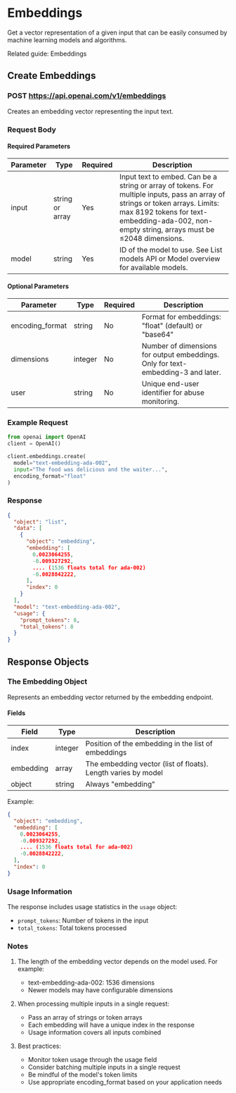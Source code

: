 # Embeddings

Get a vector representation of a given input that can be easily consumed by machine learning models and algorithms.

Related guide: Embeddings

## Create Embeddings

### POST https://api.openai.com/v1/embeddings

Creates an embedding vector representing the input text.

### Request Body

#### Required Parameters
| Parameter | Type | Required | Description |
|-----------|------|----------|-------------|
| input | string or array | Yes | Input text to embed. Can be a string or array of tokens. For multiple inputs, pass an array of strings or token arrays. Limits: max 8192 tokens for text-embedding-ada-002, non-empty string, arrays must be ≤2048 dimensions. |
| model | string | Yes | ID of the model to use. See List models API or Model overview for available models. |

#### Optional Parameters
| Parameter | Type | Required | Description |
|-----------|------|----------|-------------|
| encoding_format | string | No | Format for embeddings: "float" (default) or "base64" |
| dimensions | integer | No | Number of dimensions for output embeddings. Only for text-embedding-3 and later. |
| user | string | No | Unique end-user identifier for abuse monitoring. |

### Example Request

```python
from openai import OpenAI
client = OpenAI()

client.embeddings.create(
  model="text-embedding-ada-002",
  input="The food was delicious and the waiter...",
  encoding_format="float"
)
```

### Response

```json
{
  "object": "list",
  "data": [
    {
      "object": "embedding",
      "embedding": [
        0.0023064255,
        -0.009327292,
        .... (1536 floats total for ada-002)
        -0.0028842222,
      ],
      "index": 0
    }
  ],
  "model": "text-embedding-ada-002",
  "usage": {
    "prompt_tokens": 8,
    "total_tokens": 8
  }
}
```

## Response Objects

### The Embedding Object

Represents an embedding vector returned by the embedding endpoint.

#### Fields
| Field | Type | Description |
|-------|------|-------------|
| index | integer | Position of the embedding in the list of embeddings |
| embedding | array | The embedding vector (list of floats). Length varies by model |
| object | string | Always "embedding" |

Example:
```json
{
  "object": "embedding",
  "embedding": [
    0.0023064255,
    -0.009327292,
    .... (1536 floats total for ada-002)
    -0.0028842222,
  ],
  "index": 0
}
```

### Usage Information

The response includes usage statistics in the `usage` object:
- `prompt_tokens`: Number of tokens in the input
- `total_tokens`: Total tokens processed

### Notes

1. The length of the embedding vector depends on the model used. For example:
   - text-embedding-ada-002: 1536 dimensions
   - Newer models may have configurable dimensions

2. When processing multiple inputs in a single request:
   - Pass an array of strings or token arrays
   - Each embedding will have a unique index in the response
   - Usage information covers all inputs combined

3. Best practices:
   - Monitor token usage through the usage field
   - Consider batching multiple inputs in a single request
   - Be mindful of the model's token limits
   - Use appropriate encoding_format based on your application needs
